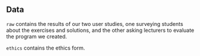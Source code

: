 ## Data
`raw` contains the results of our two user studies, one surveying students about the exercises and solutions, and the other asking lecturers to evaluate the program we created.

`ethics` contains the ethics form.
